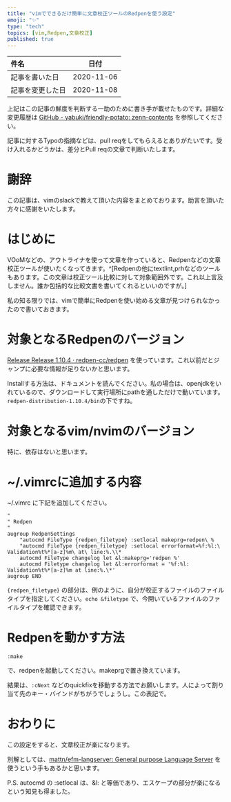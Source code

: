 ```yaml
---
title: "vimでできるだけ簡単に文章校正ツールのRedpenを使う設定"
emoji: "✨"
type: "tech"
topics: [vim,Redpen,文章校正]
published: true
---
```


|     件名       |   日付   |
|:----           |:----:|
|記事を書いた日  |2020-11-06|
|記事を変更した日|2020-11-08|

上記はこの記事の鮮度を判断する一助のために書き手が載せたものです。詳細な変更履歴は [GitHub - yabuki/friendly-potato: zenn-contents](https://github.com/yabuki/friendly-potato) を参照してください。

記事に対するTypoの指摘などは、pull reqをしてもらえるとありがたいです。受け入れるかどうかは、差分とPull reqの文章で判断いたします。

# 謝辞

この記事は、vimのslackで教えて頂いた内容をまとめております。助言を頂いた方々に感謝をいたします。

# はじめに

<!-- @suppress  -->
VOoMなどの、アウトライナを使って文章を作っていると、Redpenなどの文章校正ツールが使いたくなってきます。^[Redpenの他にtextlint,prhなどのツールもあります。この文章は校正ツール比較に対して対象範囲外です。これ以上言及しません。誰か包括的な比較文書を書いてくれるといいのですが。]

私の知る限りでは、vimで簡単にRedpenを使い始める文章が見つけられなかったので書いておきます。

# 対象となるRedpenのバージョン

[Release Release 1.10.4 · redpen-cc/redpen](https://github.com/redpen-cc/redpen/releases/tag/redpen-1.10.4) を使っています。これ以前だとジャンプに必要な情報が足りないかと思います。

Installする方法は、ドキュメントを読んでください。私の場合は、openjdkをいれているので、ダウンロードして実行場所にpathを通しただけで動いています。`redpen-distribution-1.10.4/bin`の下ですね。

# 対象となるvim/nvimのバージョン

特に、依存はないと思います。

<!-- @suppress -->
# ~/.vimrcに追加する内容

<!-- @suppress -->
 ~/.vimrc に下記を追加してください。

```
"
" Redpen
"
augroup RedpenSettings
    "autocmd FileType {redpen_filetype} :setlocal makeprg=redpen\ %
    "autocmd FileType {redpen_filetype} :setlocal errorformat=%f:%l:\ Validation%t%*[a-z]%m\ at\ line:%.\\*
    autocmd FileType changelog let &l:makeprg='redpen %'
    autocmd Filetype changelog let &l:errorformat = '%f:%l: Validation%t%*[a-z]%m at line:%.\*'
augroup END
```

`{redpen_filetype}` の部分は、例のように、自分が校正するファイルのファイルタイプを指定してください。`echo &filetype` で、今開いているファイルのファイルタイプを確認できます。


# Redpenを動かす方法

`:make`

 で、redpenを起動してください。makeprgで置き換えています。

結果は、`:cNext` などのquickfixを移動する方法でお願いします。人によって割り当て先のキー・バインドがちがうでしょうし。この表記で。

# おわりに

この設定をすると、文章校正が楽になります。


別解としては、[mattn/efm-langserver: General purpose Language Server](https://github.com/mattn/efm-langserver) を使うという手もあるかと思います。

P.S. autocmd の :setlocal は、&l: と等価であり、エスケープの部分が楽になるという知見も得ました。
